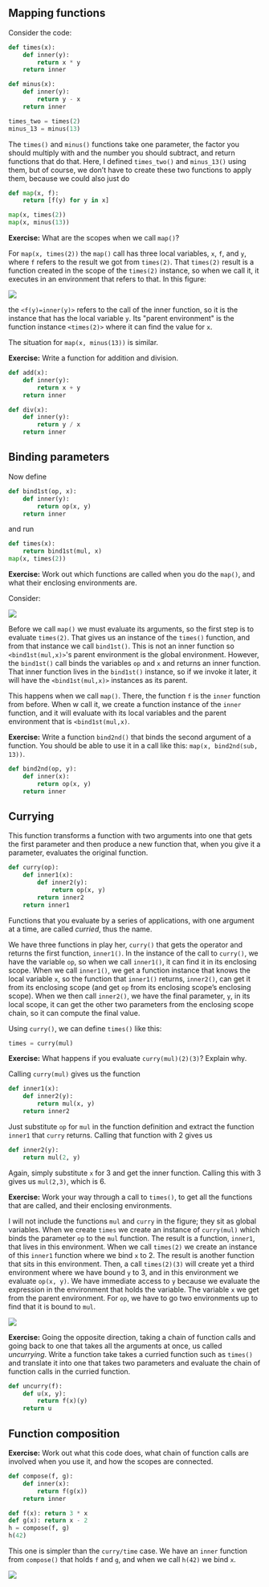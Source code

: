 
## Mapping functions

Consider the code:

```python
def times(x):
	def inner(y):
		return x * y
	return inner

def minus(x):
	def inner(y):
		return y - x
	return inner

times_two = times(2)
minus_13 = minus(13)
```

The `times()` and `minus()` functions take one parameter, the factor you should multiply with and the number you should subtract, and return functions that do that. Here, I defined `times_two()` and `minus_13()` using them, but of course, we don’t have to create these two functions to apply them, because we could also just do

```python
def map(x, f):
	return [f(y) for y in x]

map(x, times(2))
map(x, minus(13))
```

**Exercise:** What are the scopes when we call `map()`?

For `map(x, times(2))` the `map()` call has three local variables, `x`, `f`, and `y`, where `f` refers to the result we got from `times(2)`. That `times(2)` result is a function created in the scope of the `times(2)` instance, so when we call it, it executes in an environment that refers to that. In this figure:

![](figures/mapping-functions.png)

the `<f(y)=inner(y)>` refers to the call of the inner function, so it is the instance that has the local variable `y`. Its "parent environment" is the function instance `<times(2)>` where it can find the value for `x`.

The situation for `map(x, minus(13))` is similar.

**Exercise:** Write a function for addition and division.

```python
def add(x):
	def inner(y):
		return x + y
	return inner

def div(x):
	def inner(y):
		return y / x
	return inner
```

## Binding parameters

Now define

```python
def bind1st(op, x):
	def inner(y):
		return op(x, y)
	return inner
```

and run

```python
def times(x):
	return bind1st(mul, x)
map(x, times(2))
```

**Exercise:** Work out which functions are called when you do the `map()`, and what their enclosing environments are.

Consider:

![](figures/binding.png)

Before we call `map()` we must evaluate its arguments, so the first step is to evaluate `times(2)`. That gives us an instance of the `times()` function, and from that instance we call `bind1st()`. This is not an inner function so `<bind1st(mul,x)>`'s parent environment is the global environment. However, the `bind1st()` call binds the variables `op` and `x` and returns an inner function. That inner function lives in the `bind1st()` instance, so if we invoke it later, it will have the `<bind1st(mul,x)>` instances as its parent.

This happens when we call `map()`. There, the function `f` is the `inner` function from before. When w call it, we create a function instance of the `inner` function, and it will evaluate with its local variables and the parent environment that is `<bind1st(mul,x)`.

**Exercise:** Write a function `bind2nd()` that binds the second argument of a function. You should be able to use it in a call like this: `map(x, bind2nd(sub, 13))`.

```python
def bind2nd(op, y):
	def inner(x):
		return op(x, y)
	return inner
```

## Currying

This function transforms a function with two arguments into one that gets the first parameter and then produce a new function that, when you give it a parameter, evaluates the original function.

```python
def curry(op):
	def inner1(x):
		def inner2(y):
			return op(x, y)
		return inner2
	return inner1
```

Functions that you evaluate by a series of applications, with one argument at a time, are called *curried*, thus the name.

We have three functions in play her, `curry()` that gets the operator and returns the first function, `inner1()`. In the instance of the call to `curry()`, we have the variable `op`, so when we call `inner1()`, it can find it in its enclosing scope. When we call `inner1()`, we get a function instance that knows the local variable `x`, so the function that `inner1()` returns, `inner2()`, can get it from its enclosing scope (and get `op` from its enclosing scope’s enclosing scope). When we then call `inner2()`, we have the final parameter, `y`, in its local scope, it can get the other two parameters from the enclosing scope chain, so it can compute the final value.

Using `curry()`, we can define `times()` like this:

```python
times = curry(mul)
```

**Exercise:** What happens if you evaluate `curry(mul)(2)(3)`? Explain why.

Calling `curry(mul)` gives us the function

```python
def inner1(x):
	def inner2(y):
		return mul(x, y)
	return inner2
```

Just substitute `op` for `mul` in the function definition and extract the function `inner1` that `curry` returns. Calling that function with 2 gives us

```python
def inner2(y):
	return mul(2, y)
```

Again, simply substitute `x` for 3 and get the inner function. Calling this with 3 gives us `mul(2,3)`, which is 6.

**Exercise:** Work your way through a call to `times()`, to get all the functions that are called, and their enclosing environments.

I will not include the functions `mul` and `curry` in the figure; they sit as global variables. When we create `times` we create an instance of `curry(mul)` which binds the parameter `op` to the `mul` function. The result is a function, `inner1`, that lives in this environment. When we call `times(2)` we create an instance of this `inner1` function where we bind `x` to 2. The result is another function that sits in this environment. Then, a call `times(2)(3)` will create yet a third environment where we have bound `y` to 3, and in this environment we evaluate `op(x, y)`. We have immediate access to `y` because we evaluate the expression in the environment that holds the variable. The variable `x` we get from the parent environment. For `op`, we have to go two environments up to find that it is bound to `mul`.

![](figures/curry-times.png)

**Exercise:** Going the opposite direction, taking a chain of function calls and going back to one that takes all the arguments at once, us called *uncurrying*. Write a function take takes a curried function such as `times()` and translate it into one that takes two parameters and evaluate the chain of function calls in the curried function.

```python
def uncurry(f):
    def u(x, y):
        return f(x)(y)
    return u
```

## Function composition

**Exercise:** Work out what this code does, what chain of function calls are involved when you use it, and how the scopes are connected.

```python
def compose(f, g):
	def inner(x):
		return f(g(x))
	return inner

def f(x): return 3 * x
def g(x): return x - 2
h = compose(f, g)
h(42)
```

This one is simpler than the `curry/time` case. We have an `inner` function from `compose()` that holds `f` and `g`, and when we call `h(42)` we bind `x`.

![](figures/compose.png)

